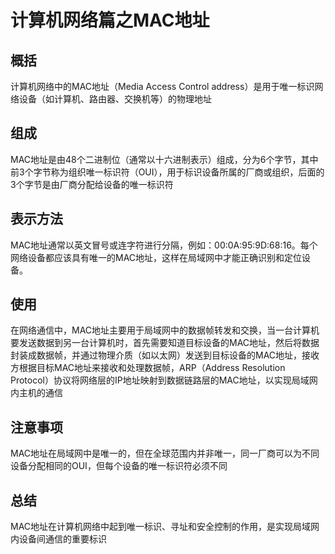 # 计算机网络篇之MAC地址

## 概括
计算机网络中的MAC地址（Media Access Control address）是用于唯一标识网络设备（如计算机、路由器、交换机等）的物理地址

## 组成
MAC地址是由48个二进制位（通常以十六进制表示）组成，分为6个字节，其中前3个字节称为组织唯一标识符（OUI），用于标识设备所属的厂商或组织，后面的3个字节是由厂商分配给设备的唯一标识符

## 表示方法
MAC地址通常以英文冒号或连字符进行分隔，例如：00:0A:95:9D:68:16。每个网络设备都应该具有唯一的MAC地址，这样在局域网中才能正确识别和定位设备。

## 使用
在网络通信中，MAC地址主要用于局域网中的数据帧转发和交换，当一台计算机要发送数据到另一台计算机时，首先需要知道目标设备的MAC地址，然后将数据封装成数据帧，并通过物理介质（如以太网）发送到目标设备的MAC地址，接收方根据目标MAC地址来接收和处理数据帧，ARP（Address Resolution Protocol）协议将网络层的IP地址映射到数据链路层的MAC地址，以实现局域网内主机的通信

## 注意事项
MAC地址在局域网中是唯一的，但在全球范围内并非唯一，同一厂商可以为不同设备分配相同的OUI，但每个设备的唯一标识符必须不同

## 总结
MAC地址在计算机网络中起到唯一标识、寻址和安全控制的作用，是实现局域网内设备间通信的重要标识
